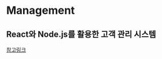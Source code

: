 # Management

## React와 Node.js를 활용한 고객 관리 시스템

[참고링크](https://www.youtube.com/watch?v=_yEH9mczm3g&list=PLRx0vPvlEmdD1pSqKZiTihy5rplxecNpz&index=1)
